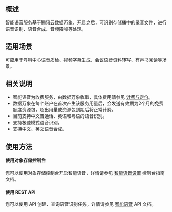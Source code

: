 ## 概述

智能语音服务基于腾讯云数据万象，开启之后，可识别存储桶中的录音文件，进行语音识别、语音合成、音频降噪等处理。

## 适用场景

可应用于呼叫中心语音质检、视频字幕生成、会议语音资料转写、有声书阅读等场景。

## 相关说明

- 智能语音为收费服务，由数据万象收取，具体费用请参见 [计费与定价](https://cloud.tencent.com/document/product/460/6970)。
- 数据万象在每个账户在首次产生该服务用量后，会发送有效期为2个月的免费额度资源包，超出用量或资源包到期后将正常计费。
- 目前支持中文普通话、英语和粤语的语音识别。
- 支持极速模式语音识别。
- 支持中文、英文语音合成。


## 使用方法

#### 使用对象存储控制台

您可以使用对象存储控制台开启智能语音，详情请参见 [智能语音设置](https://cloud.tencent.com/document/product/436/47587) 控制台指南文档。

#### 使用 REST API

您可以使用 API 创建、查询语音识别任务，详情请参见 [智能语音](https://cloud.tencent.com/document/product/436/47595) API 文档。
